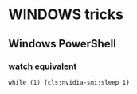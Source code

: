 # WINDOWS tricks
## Windows PowerShell
### watch equivalent
```
while (1) {cls;nvidia-smi;sleep 1}
```

